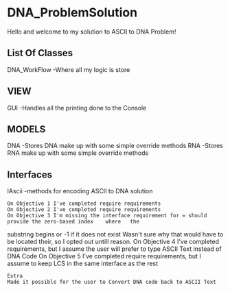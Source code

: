 # DNA_ProblemSolution

Hello and welcome to my solution to ASCII to DNA Problem!

List Of Classes
-------------------
DNA_WorkFlow
	-Where all my logic is store

VIEW
------------------
GUI
	-Handles all the printing done to the Console

MODELS
------------------
DNA
	-Stores DNA make up with some simple override methods
RNA
	-Stores RNA make up with some simple override methods

Interfaces
------------------
IAscii
	-methods for encoding ASCII to DNA solution
	
	
	
	On Objective 1 I've completed require requirements
	On Objective 2 I've completed require requirements
	On Objective 3 I'm missing the interface requirement for = should	provide	the	zero-based index	where	the	
substring	begins	or	-1	if	it	does	not	exist
	Wasn't sure why that would have to be located their, so I opted out untill reason.
	On Objective 4 I've completed requirements, but I assume the user will prefer to type ASCII Text instead of DNA Code
	On Objective 5 I've completed require requirements, but I assume to keep LCS in the same interface as the rest
	
	Extra
	Made it possible for the user to Convert DNA code back to ASCII Text
